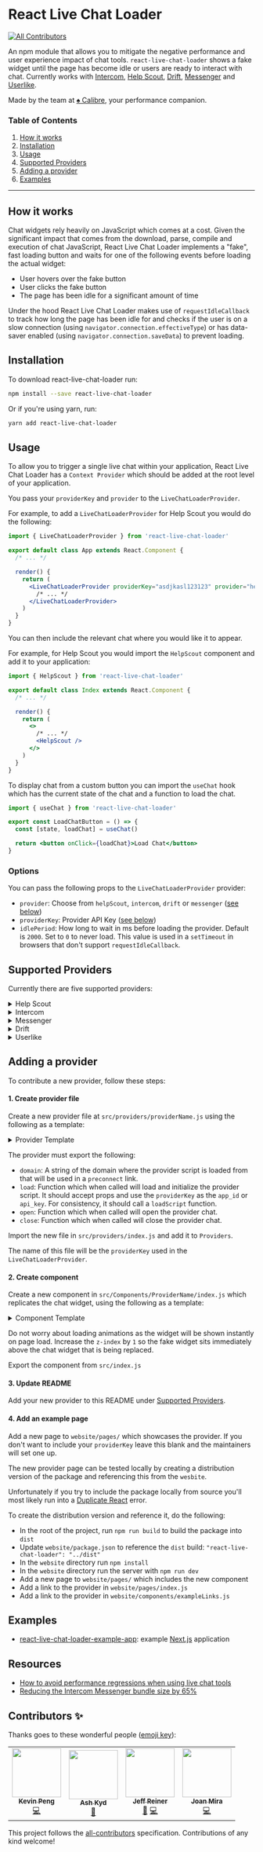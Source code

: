 # React Live Chat Loader

<!-- ALL-CONTRIBUTORS-BADGE:START - Do not remove or modify this section -->

[![All Contributors](https://img.shields.io/badge/all_contributors-4-orange.svg?style=flat-square)](#contributors-)

<!-- ALL-CONTRIBUTORS-BADGE:END -->

An npm module that allows you to mitigate the negative performance and user
experience impact of chat tools. `react-live-chat-loader` shows a fake widget
until the page has become idle or users are ready to interact with chat. Currently works with [Intercom](#intercom), [Help Scout](#help-scout), [Drift](#drift), [Messenger](#messenger) and [Userlike](#userlike).

Made by the team at [♠ Calibre](https://calibreapp.com/), your performance companion.

### Table of Contents

1. [How it works](#how-it-works)
2. [Installation](#installation)
3. [Usage](#usage)
4. [Supported Providers](#supported-providers)
5. [Adding a provider](#adding-a-provider)
6. [Examples](#examples)

---

## How it works

Chat widgets rely heavily on JavaScript which comes at a cost. Given the
significant impact that comes from the download, parse, compile and execution of
chat JavaScript, React Live Chat Loader implements a "fake", fast loading button
and waits for one of the following events before loading the actual widget:

- User hovers over the fake button
- User clicks the fake button
- The page has been idle for a significant amount of time

Under the hood React Live Chat Loader makes use of `requestIdleCallback` to
track how long the page has been idle for and checks if the user is on a slow
connection (using `navigator.connection.effectiveType`) or has data-saver enabled
(using `navigator.connection.saveData`) to prevent loading.

## Installation

To download react-live-chat-loader run:

```bash
npm install --save react-live-chat-loader
```

Or if you're using yarn, run:

```bash
yarn add react-live-chat-loader
```

## Usage

To allow you to trigger a single live chat within your application, React Live
Chat Loader has a `Context Provider` which should be added at the root level of
your application.

You pass your `providerKey` and `provider` to the `LiveChatLoaderProvider`.

For example, to add a `LiveChatLoaderProvider` for Help Scout you would do the
following:

```jsx
import { LiveChatLoaderProvider } from 'react-live-chat-loader'

export default class App extends React.Component {
  /* ... */

  render() {
    return (
      <LiveChatLoaderProvider providerKey="asdjkasl123123" provider="helpScout">
        /* ... */
      </LiveChatLoaderProvider>
    )
  }
}
```

You can then include the relevant chat where you would like it to appear.

For example, for Help Scout you would import the `HelpScout` component and add it
to your application:

```jsx
import { HelpScout } from 'react-live-chat-loader'

export default class Index extends React.Component {
  /* ... */

  render() {
    return (
      <>
        /* ... */
        <HelpScout />
      </>
    )
  }
}
```

To display chat from a custom button you can import the `useChat`
hook which has the current state of the chat and a function to load the
chat.

```jsx
import { useChat } from 'react-live-chat-loader'

export const LoadChatButton = () => {
  const [state, loadChat] = useChat()

  return <button onClick={loadChat}>Load Chat</button>
}
```

### Options

You can pass the following props to the `LiveChatLoaderProvider` provider:

- `provider`: Choose from `helpScout`, `intercom`, `drift` or `messenger` ([see below](#providers))
- `providerKey`: Provider API Key ([see below](#providers))
- `idlePeriod`: How long to wait in ms before loading the provider. Default is
  `2000`. Set to `0` to never load. This value is used in a `setTimeout` in
  browsers that don't support `requestIdleCallback`.

## Supported Providers

Currently there are five supported providers:

<details>
<summary>Help Scout</summary>

To use Help Scout import the `LiveChatLoaderProvider` and set the `provider` prop
as `helpScout` and the `providerKey` prop as your Beacon API Key.

Then import the `HelpScout` component.

```jsx
import { LiveChatLoaderProvider, HelpScout } from 'react-live-chat-loader'

export default class App extends React.Component {
  render() {
    return (
      <LiveChatLoaderProvider providerKey="asdjkasl123123" provider="helpScout">
        /* ... */
        <HelpScout />
      </LiveChatLoaderProvider>
    )
  }
}
```

You can customise the Help Scout beacon by passing the following props to the
`HelpScout` component:

- `color`: The background color of the beacon
- `icon`: Choose from `message`, `antenna`, `search`, `question`, `beacon`
- `zIndex`: Changes the CSS index value of how the Beacon relates to other objects
- `horizontalPosition`: Choose from `left` or `right`

Currently the Help Scout component only supports the icon button style.

</details>

<details>
<summary>Intercom</summary>

To use Intercom import the `LiveChatLoaderProvider` and set the `provider` prop
as `intercom` and the `providerKey` prop as your Intercom App ID.

Then import the `Intercom` component.

```jsx
import { LiveChatLoaderProvider, Intercom } from 'react-live-chat-loader'

export default class App extends React.Component {
  render() {
    return (
      <LiveChatLoaderProvider providerKey="asd239" provider="intercom">
        /* ... */
        <Intercom />
      </LiveChatLoaderProvider>
    )
  }
}
```

You can customise the color of the Intercom widget by passing a `color` prop to
the `Intercom` component.

User or Company context data can be set using `window.intercomSettings`. See the [offical Intercom documentation](https://developers.intercom.com/installing-intercom/docs/javascript-api-attributes-objects#section-data-attributes) for more details.

</details>

<details>
<summary>Messenger</summary>

To use Messenger, import the `LiveChatLoaderProvider` and then set the `provider` prop as `messenger` and the `providerKey` prop as your Facebook Page ID.

If you are using other Facebook features like share, you should set the `appID` prop as your Facebook App ID as the Customer Chat SDK includes all the features that Facebook provide.

You can optionally set the `locale` prop, the default value is `en_US`.

Then import the `Messenger` component.

```jsx
import { LiveChatLoaderProvider, Messenger } from 'react-live-chat-loader'

export default class App extends React.Component {
  render() {
    return (
      <LiveChatLoaderProvider
        provider="messenger"
        providerKey="111222333444555"
        appID="111222333444555"
        locale="en_US"
      >
        /* ... */
        <Messenger />
      </LiveChatLoaderProvider>
    )
  }
}
```

For a list of locale option values, refer to [Facebook Localization documentation](https://developers.facebook.com/docs/internationalization).

You can customise the Messenger widget by passing the following props to the
`Messenger` component:

- `color`: The theme color of the widget
- `loggedInGreeting`: The greeting text that will be displayed if the user is currently logged in to Facebook.
- `loggedOutGreeting`: The greeting text that will be displayed if the user is
  currently not logged in to Facebook.
- `greetingDialogDisplay`: Sets how the greeting dialog will be displayed.
- `greetingDialogDelay`: Sets the number of seconds of delay before the greeting dialog is shown after the plugin is loaded.

For a list of options, refer to [Facebook Customer Chat Plugin documentation](https://developers.facebook.com/docs/messenger-platform/discovery/customer-chat-plugin#customization).

**Please note**: Facebook Messenger will not load on localhost and you will need
to configure your domain through the setup wizard in Facebook for it to load
correctly.

</details>

<details>
<summary>Drift</summary>

To use Drift import the `LiveChatLoaderProvider` and set the `provider` prop
as `drift` and the `providerKey` prop as your Drift App ID.

Then import the `Drift` component.

```jsx
import { LiveChatLoaderProvider, Drift } from 'react-live-chat-loader'

export default () => (
  <LiveChatLoaderProvider providerKey="asdhjg127s1s" provider="drift">
    /* ... */
    <Drift />
  </LiveChatLoaderProvider>
)
```

You can customise the Drift Messenger by passing the following props to the
`Drift` component:

- `color`: The background color of the messenger
- `icon`: Choose from `A`, `B`, `C`, `D`; you're presented with these preset icons when signing up for Drift, or in the "Drift Widget > Design > Widget icon" entry under the "App Settings" header on the Drift settings page.

</details>

<details>
<summary>Userlike</summary>

To use Userlike import the `LiveChatLoaderProvider` and set the `provider` prop
as `userlike` and the `providerKey` prop as your Userlike Widget secret.

Then import the `Userlike` component.

```jsx
import { LiveChatLoaderProvider, Userlike } from 'react-live-chat-loader'

export default () => (
  <LiveChatLoaderProvider
    providerKey="x014e93c288445c0bf6f8a378a0b1af8e6e1125t71634124a88fe63e38hme701"
    provider="userlike"
  >
    /* ... */
    <Userlike />
  </LiveChatLoaderProvider>
)
```

You can customise the Userlike Widget by passing the following props to the
`Userlike` component:

- `color`: The contrasting color, can be `black` or `white`.
- `backgroundColor`: The main color
- `position`: The button position, can be `right` or `left`.
- `vOffset`: The amount of vertical margin.
- `hOffset`: The amount of horizontal margin.
- `style`: The shape style, can be `round` or `square`.

</details>

## Adding a provider

To contribute a new provider, follow these steps:

#### 1. Create provider file

Create a new provider file at `src/providers/providerName.js` using the
following as a template:

<details>
<summary>Provider Template</summary>

```js
const domain = 'https://provider.domain.com'

const loadScript = () => {
  // Detect the provider is already loaded and return early
  if (alreadyLoaded) return

  // Call provider script here
}

const load = ({ providerKey }) => {
  loadScript()
  // Initialise provider script
}

const open = () => // Open provider
const close = () => // Close provider

export default {
  domain,
  load,
  open,
  close
}
```

</details>

The provider must export the following:

- `domain`: A string of the domain where the provider script is loaded from
  that will be used in a `preconnect` link.
- `load`: Function which when called will load and initialize the provider
  script. It should accept props and use the `providerKey` as the `app_id` or
  `api_key`. For consistency, it should call a `loadScript` function.
- `open`: Function which when called will open the provider chat.
- `close`: Function which when called will close the provider chat.

Import the new file in `src/providers/index.js` and add it to `Providers`.

The name of this file will be the `providerKey` used in the
`LiveChatLoaderProvider`.

#### 2. Create component

Create a new component in `src/Components/ProviderName/index.js` which
replicates the chat widget, using the following as a template:

<details>
<summary>Component Template</summary>

```jsx
import React from 'react'

import { useChat } from '../../'
import STATES from '../../utils/states'

const styles = {
  // Add widget styles here
  button: {
    // Add button styles here
  }
}

const Provider = ({ color }) => {
  const [state, loadChat] = useChat({ loadWhenIdle: true })

  if (state === STATES.COMPLETE) return null

  return (
    <div>
      <button
        onClick={() => loadChat({ open: true })}
        onMouseEnter={() => loadChat({ open: false })}
        style={{
          ...styles.button,
          backgroundColor: color
        }}
      >
        Button
      </button>
    </div>
  )
}

Provider.defaultProps = {
  color: '#976ad4'
}

export default Provider
```

</details>

Do not worry about loading animations as the widget
will be shown instantly on page load. Increase the `z-index` by `1` so the fake
widget sits immediately above the chat widget that is being replaced.

Export the component from `src/index.js`

#### 3. Update README

Add your new provider to this README under [Supported Providers](#supported-providers).

#### 4. Add an example page

Add a new page to `website/pages/` which showcases the provider. If you don't want to include your `providerKey` leave this blank and the maintainers will set one up.

The new provider page can be tested locally by creating a distribution version of the package and referencing this from the `wesbite`.

Unfortunately if you try to include the package locally from source you'll most likely run into a [Duplicate React](https://reactjs.org/warnings/invalid-hook-call-warning.html#duplicate-react) error.

To create the distribution version and reference it, do the following:

- In the root of the project, run `npm run build` to build the package into `dist`
- Update `website/package.json` to reference the `dist` build: `"react-live-chat-loader": "../dist"`
- In the `website` directory run `npm install`
- In the `website` directory run the server with `npm run dev`
- Add a new page to `website/pages/` which includes the new component
- Add a link to the provider in `website/pages/index.js`
- Add a link to the provider in `website/components/exampleLinks.js`

## Examples

- [react-live-chat-loader-example-app](https://github.com/calibreapp/react-live-chat-loader/tree/master/website): example [Next.js](https://nextjs.org) application

## Resources

- [How to avoid performance regressions when using live chat tools](https://calibreapp.com/blog/fast-live-chat)
- [Reducing the Intercom Messenger bundle size by 65%](https://www.intercom.com/blog/reducing-intercom-messenger-bundle-size/)

## Contributors ✨

Thanks goes to these wonderful people ([emoji key](https://allcontributors.org/docs/en/emoji-key)):

<!-- ALL-CONTRIBUTORS-LIST:START - Do not remove or modify this section -->
<!-- prettier-ignore-start -->
<!-- markdownlint-disable -->
<table>
  <tr>
    <td align="center"><a href="https://github.com/FateXRebirth"><img src="https://avatars3.githubusercontent.com/u/11188616?v=4?s=100" width="100px;" alt=""/><br /><sub><b>Kevin Peng</b></sub></a><br /><a href="https://github.com/calibreapp/react-live-chat-loader/commits?author=FateXRebirth" title="Code">💻</a></td>
    <td align="center"><a href="http://ash.ms"><img src="https://avatars3.githubusercontent.com/u/49600?v=4?s=100" width="100px;" alt=""/><br /><sub><b>Ash Kyd</b></sub></a><br /><a href="https://github.com/calibreapp/react-live-chat-loader/commits?author=AshKyd" title="Documentation">📖</a></td>
    <td align="center"><a href="https://reiner.design"><img src="https://avatars3.githubusercontent.com/u/8116716?v=4?s=100" width="100px;" alt=""/><br /><sub><b>Jeff Reiner</b></sub></a><br /><a href="https://github.com/calibreapp/react-live-chat-loader/commits?author=mirshko" title="Documentation">📖</a> <a href="https://github.com/calibreapp/react-live-chat-loader/commits?author=mirshko" title="Code">💻</a></td>
    <td align="center"><a href="http://joanmira.com"><img src="https://avatars.githubusercontent.com/u/1721288?v=4?s=100" width="100px;" alt=""/><br /><sub><b>Joan Mira</b></sub></a><br /><a href="https://github.com/calibreapp/react-live-chat-loader/commits?author=gazpachu" title="Code">💻</a></td>
  </tr>
</table>

<!-- markdownlint-restore -->
<!-- prettier-ignore-end -->

<!-- ALL-CONTRIBUTORS-LIST:END -->

This project follows the [all-contributors](https://github.com/all-contributors/all-contributors) specification. Contributions of any kind welcome!
